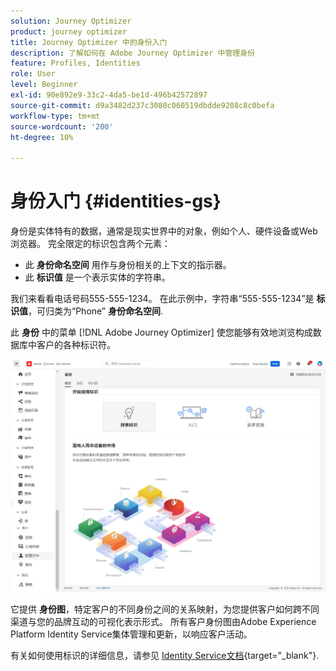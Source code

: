 ```yaml
---
solution: Journey Optimizer
product: journey optimizer
title: Journey Optimizer 中的身份入门
description: 了解如何在 Adobe Journey Optimizer 中管理身份
feature: Profiles, Identities
role: User
level: Beginner
exl-id: 90e892e9-33c2-4da5-be1d-496b42572897
source-git-commit: d9a3482d237c3080c060519dbdde9208c8c0befa
workflow-type: tm+mt
source-wordcount: '200'
ht-degree: 10%

---
```


# 身份入门 {#identities-gs}

身份是实体特有的数据，通常是现实世界中的对象，例如个人、硬件设备或Web浏览器。 完全限定的标识包含两个元素：

* 此 **身份命名空间** 用作与身份相关的上下文的指示器。
* 此 **标识值** 是一个表示实体的字符串。

我们来看看电话号码555-555-1234。 在此示例中，字符串“555-555-1234”是 **标识值**，可归类为“Phone” **身份命名空间**.

此 **身份** 中的菜单 [!DNL Adobe Journey Optimizer] 使您能够有效地浏览构成数据库中客户的各种标识符。

![](assets/identities-home.png)

它提供 **身份图**，特定客户的不同身份之间的关系映射，为您提供客户如何跨不同渠道与您的品牌互动的可视化表示形式。 所有客户身份图由Adobe Experience Platform Identity Service集体管理和更新，以响应客户活动。

有关如何使用标识的详细信息，请参见 [Identity Service文档](https://experienceleague.adobe.com/docs/experience-platform/identity/home.html?lang=zh-Hans){target="_blank"}.
